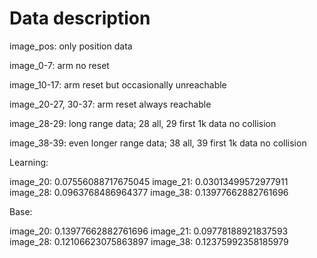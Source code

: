 # Data description

image_pos: only position data

image_0-7: arm no reset

image_10-17: arm reset but occasionally unreachable

image_20-27, 30-37: arm reset always reachable

image_28-29: long range data; 28 all, 29 first 1k data no collision

image_38-39: even longer range data; 38 all, 39 first 1k data no collision

Learning:

image_20: 0.07556088717675045
image_21: 0.03013499572977911
image_28: 0.0963768486964377
image_38: 0.13977662882761696

Base:

image_20: 0.13977662882761696
image_21: 0.09778188921837593
image_28: 0.12106623075863897
image_38: 0.12375992358185979
